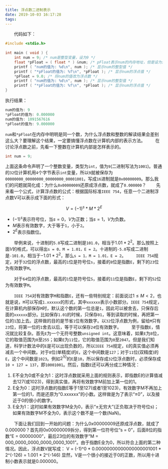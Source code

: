 ```yaml
---
title: 浮点数二进制表示
date: 2019-10-03 16:17:28
tags:
---
```

&emsp;&emsp;代码如下：

``` cpp
#include <stdio.h>
​
int main ( void ) {
    int num = 9; /* num是整型变量，设为9 */
    float *pFloat = ( float * ) &num; /* pFloat表示num的内存地址，但是设为浮点数 */
    printf ( "num的值为: %d\n", num ); /* 显示num的整型值 */
    printf ( "*pFloat的值为: %f\n", *pFloat ); /* 显示num的浮点值 */
    *pFloat = 9.0; /* 将num的值改为浮点数 */
    printf ( "num的值为: %d\n", num ); /* 显示num的整型值 */
    printf ( "*pFloat的值为: %f\n", *pFloat ); /* 显示num的浮点值 */
}
```

执行结果：

``` cpp
num的值为: 9
*pFloat的值为: 0.000000
num的值为: 1091567616
*pFloat的值为: 9.000000
```

`num`和`*pFloat`在内存中明明是同一个数，为什么浮点数和整数的解读结果会差别这么大？要理解这个结果，一定要搞懂浮点数在计算机内部的表示方法。
&emsp;&emsp;在讨论浮点数之前，先看一下整数在计算机内部是怎样表示的。

``` cpp
int num = 9;
```

上面这条命令声明了一个整数变量，类型为`int`，值为`9`(二进制写法为`1001`)。普通的`32`位计算机用`4`个字节表示`int`变量，所以`9`就被保存为`00000000_00000000_00000000_00001001`，写成`16`进制就是`0x00000009`。那么我们的问题就简化成：为什么`0x00000009`还原成浮点数，就成了`0.000000`？
&emsp;&emsp;先来看一个公式，计算浮点数的公式：根据国际标准`IEEE 754`，任意一个二进制浮点数V可以表示成下面的形式：

$$
V = (-1)^s * M * 2^E
$$

- $(-1)^s$表示符号位，当$s = 0$，$V$为正数；当$s = 1$，$V$为负数。
- $M$表示有效数字，大于等于`1`，小于`2`。
- $2^E$表示指数位。

&emsp;&emsp;举例来说，十进制的`5.0`写成二进制是`101.0`，相当于$1.01 * 2^2$。那么按照上面$V$的格式，可以得出`s = 0，M = 1.01，E = 2`。十进制的`-5.0`写成二进制是`-101.0`，相当于$-1.01 * 2^2$，那么`s = 1，M = 1.01，E = 2`。
&emsp;&emsp;`IEEE 754`规定，对于`32`位的浮点数，最高的`1`位是符号位`s`，接着的`8`位是指数`E`，剩下的`23`位为有效数字`M`。

&emsp;&emsp;对于`64`位的浮点数，最高的`1`位是符号位`S`，接着的`11`位是指数`E`，剩下的`52`位为有效数字`M`。

&emsp;&emsp;`IEEE 754`对有效数字`M`和指数`E`，还有一些特别规定：前面说过$1 ≤ M < 2$，也就是说，`M`可以写成`1.xxxxxx`的形式，其中`xxxxxx`表示小数部分。`IEEE 754`规定，在计算机内部保存`M`时，默认这个数的第一位总是`1`，因此可以被舍去，只保存后面的`xxxxxx`部分。比如保存`1.01`的时候，只保存`01`，等到读取的时候，再把第一位的`1`加上去。这样做的目的是节省`1`位有效数字。以`32`位浮点数为例，留给`M`只有`23`位，将第一位的`1`舍去以后，等于可以保存`24`位有效数字。
&emsp;&emsp;至于指数`E`，情况就比较复杂。首先`E`为一个无符号整数`unsigned int`。这意味着，如果`E`为`8`位，它的取值范围为`0`至`255`；如果`E`为`11`位，它的取值范围为`0`至`2047`。但是我们知道，科学计数法中的`E`是可以出现负数的，所以`IEEE 754`规定，`E`的真实值必须再减去一个中间数。对于`8`位(单精度)的`E`，这个中间数是`127`；对于`11`位(双精度)的`E`，这个中间数是`1023`。例如$2^10$的`E`是`10`，所以保存成`32`位浮点数时，必须保存成`10 + 127 = 137`，即`10001001`。然后，指数`E`还可以再分成三种情况：

1. E不全为0或不全为1：这时浮点数就采用上面的规则表示，即指数E的计算值减去127(或1023)，得到真实值，再将有效数字M前加上第一位的1。
2. E全为0：这时浮点数的指数E等于1至127(或者1至1023)，有效数字M不再加上第一位的1，而是还原为“0.xxxxxx”的小数。这样做是为了表示“±0”，以及接近于0的很小的数字。
3. E全为1：这时如果有效数字M全为0，表示“±无穷大”(正负取决于符号位s)；如果有效数字M不全为0，表示这个数不是一个数(NaN)。

&emsp;&emsp;下面让我们回到一开始的问题：为什么0x00000009还原成浮点数，就成了0.000000？首先将0x00000009拆分，得到第一位符号位“s = 0”，后面8位的指数“E = 00000000”，最后23位的有效数字“M = 000_0000_0000_0000_0000_1001”。由于指数E全为0，所以符合上面的第二种情况。因此，浮点数V就写成：
V = (-1)^0 * 0.00000000000000000001001 * 2^(-126) = 1.001 * 2^(-146)
显然，V是一个很小的接近于0的正数，所以用十进制小数表示就是0.000000。